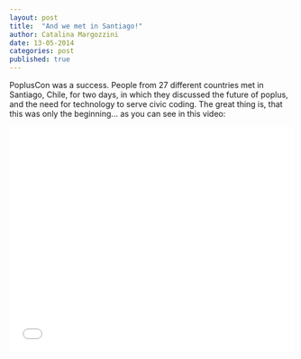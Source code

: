```yaml
---
layout: post
title:  "And we met in Santiago!"
author: Catalina Margozzini
date: 13-05-2014
categories: post
published: true
---
```


PoplusCon was a success. People from 27 different countries met in Santiago, Chile, for two days, in which they discussed the future of poplus, and the need for technology to serve civic coding. The great thing is, that this was only the beginning... as you can see in this video:

<iframe src="//player.vimeo.com/video/95069822" width="100%" height="400" frameborder="0" webkitallowfullscreen mozallowfullscreen allowfullscreen></iframe>